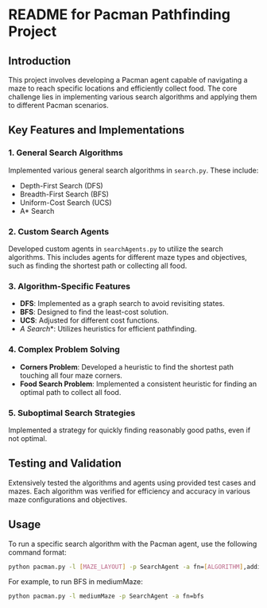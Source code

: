 # README for Pacman Pathfinding Project

## Introduction
This project involves developing a Pacman agent capable of navigating a maze to reach specific locations and efficiently collect food. The core challenge lies in implementing various search algorithms and applying them to different Pacman scenarios.

## Key Features and Implementations

### 1. General Search Algorithms
Implemented various general search algorithms in `search.py`. These include:
- Depth-First Search (DFS)
- Breadth-First Search (BFS)
- Uniform-Cost Search (UCS)
- A* Search

### 2. Custom Search Agents
Developed custom agents in `searchAgents.py` to utilize the search algorithms. This includes agents for different maze types and objectives, such as finding the shortest path or collecting all food.

### 3. Algorithm-Specific Features
- **DFS**: Implemented as a graph search to avoid revisiting states.
- **BFS**: Designed to find the least-cost solution.
- **UCS**: Adjusted for different cost functions.
- **A* Search**: Utilizes heuristics for efficient pathfinding.

### 4. Complex Problem Solving
- **Corners Problem**: Developed a heuristic to find the shortest path touching all four maze corners.
- **Food Search Problem**: Implemented a consistent heuristic for finding an optimal path to collect all food.

### 5. Suboptimal Search Strategies
Implemented a strategy for quickly finding reasonably good paths, even if not optimal.

## Testing and Validation
Extensively tested the algorithms and agents using provided test cases and mazes. Each algorithm was verified for efficiency and accuracy in various maze configurations and objectives.

## Usage
To run a specific search algorithm with the Pacman agent, use the following command format:
```bash
python pacman.py -l [MAZE_LAYOUT] -p SearchAgent -a fn=[ALGORITHM],additional_parameters
```
For example, to run BFS in mediumMaze:
```bash
python pacman.py -l mediumMaze -p SearchAgent -a fn=bfs
```
